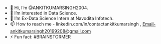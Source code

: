 - 👋 Hi, I’m @ANKITKUMARSINGH2004.
- 👀 I’m interested in Data Science.
- 🌱 I’m Ex-Data Science Intern at Navodita Infotech.
- 📫 How to reach me - linkedin.com/in/contactankitkumarsingh , Email-ankitkumarsingh20199208@gmail.com
- ⚡ Fun fact: #BRAINSTORMER

<!---
ANKITKUMARSINGH2004/ANKITKUMARSINGH2004 is a ✨ special ✨ repository because its `README.md` (this file) appears on your GitHub profile.
You can click the Preview link to take a look at your changes.
--->
